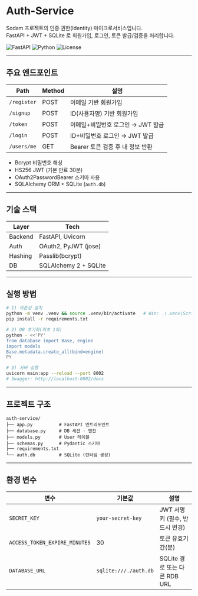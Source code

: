 # Auth-Service

Sodam 프로젝트의 인증·권한(Identity) 마이크로서비스입니다.  
FastAPI + JWT + SQLite 로 회원가입, 로그인, 토큰 발급/검증을 처리합니다.

![FastAPI](https://img.shields.io/badge/FastAPI-0.111.0-009688?logo=fastapi&logoColor=white)
![Python](https://img.shields.io/badge/python-3.11-blue)
![License](https://img.shields.io/badge/license-MIT-green)

---

## 주요 엔드포인트
| Path | Method | 설명 |
|------|--------|------|
| `/register` | POST | 이메일 기반 회원가입 |
| `/signup` | POST | ID(사용자명) 기반 회원가입 |
| `/token` | POST | 이메일+비밀번호 로그인 → JWT 발급 |
| `/login` | POST | ID+비밀번호 로그인 → JWT 발급 |
| `/users/me` | GET  | Bearer 토큰 검증 후 내 정보 반환 |

* Bcrypt 비밀번호 해싱  
* HS256 JWT (기본 만료 30분)  
* OAuth2PasswordBearer 스키마 사용  
* SQLAlchemy ORM + SQLite (`auth.db`)  

---

## 기술 스택
| Layer | Tech |
|-------|------|
| Backend | FastAPI, Uvicorn |
| Auth | OAuth2, PyJWT (jose) |
| Hashing | Passlib(bcrypt) |
| DB | SQLAlchemy 2 + SQLite |

---

## 실행 방법

```bash
# 1) 의존성 설치
python -m venv .venv && source .venv/bin/activate   # Win: .\.venv\Scripts\activate
pip install -r requirements.txt

# 2) DB 초기화(최초 1회)
python - <<'PY'
from database import Base, engine
import models
Base.metadata.create_all(bind=engine)
PY

# 3) 서버 실행
uvicorn main:app --reload --port 8002
# Swagger: http://localhost:8002/docs
````

---

## 프로젝트 구조

```text
auth-service/
├── app.py          # FastAPI 엔트리포인트
├── database.py     # DB 세션 · 엔진
├── models.py       # User 테이블
├── schemas.py      # Pydantic 스키마
├── requirements.txt
└── auth.db         # SQLite (런타임 생성)
```

---

## 환경 변수

| 변수                            | 기본값                   | 설명                        |
| ----------------------------- | --------------------- | ------------------------- |
| `SECRET_KEY`                  | `your-secret-key`     | JWT 서명 키 (필수, 반드시 변경) |
| `ACCESS_TOKEN_EXPIRE_MINUTES` | 30                    | 토큰 유효기간(분)                |
| `DATABASE_URL`                | `sqlite:///./auth.db` | SQLite 경로 또는 다른 RDB URL   |

```
```
